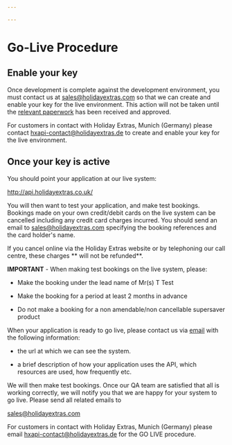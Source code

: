 ```yaml
---

---
```


# Go-Live Procedure






## Enable your key

Once development is complete against the development environment, you must contact us at [sales@holidayextras.com](sales@holidayextras.co.uk) so that we can create and enable your key for the live environment. This action will not be taken until the [relevant paperwork](/accounts) has been received and approved.

For customers in contact with Holiday Extras, Munich (Germany) please contact <hxapi-contact@holidayextras.de> to create and enable your key for the live environment.
















## Once your key is active

You should point your application at our live system:

http://api.holidayextras.co.uk/

You will then want to test your application, and make test bookings. Bookings made on your own credit/debit cards on the live system can be cancelled including any credit card charges incurred. You should send an email to <sales@holidayextras.com> specifying the booking references and the card holder's name. 

If you cancel online via the Holiday Extras website or by telephoning our call centre, these charges ** will not be refunded**.

**IMPORTANT** - When making test bookings on the live system, please:


*  Make the booking under the lead name of Mr(s) T Test

*  Make the booking for a period at least 2 months in advance

*  Do not make a booking for a non amendable/non cancellable supersaver product


When your application is ready to go live, please contact us via [email](sales@holidayextras.com) with the following information:


*  the url at which we can see the system.

*  a brief description of how your application uses the API, which resources are used, how frequently etc.

We will then make test bookings. Once our QA team are satisfied that all is working correctly, we will notify you that we are happy for your system to go live. Please send all related emails to

<sales@holidayextras.com>

For customers in contact with Holiday Extras, Munich (Germany) please email <hxapi-contact@holidayextras.de> for the GO LIVE procedure. 
